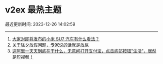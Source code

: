 # v2ex 最热主题

最近更新时间: 2023-12-26 14:02:59

--- 
1. [大家对即将发布的小米 SU7 汽车有什么看法？](https://www.v2ex.com/t/1003405) 
2. [关于除夕放假问题，专家说的话就是放屁](https://www.v2ex.com/t/1003417) 
3. [这阿里一天天到底在干什么，无意间打开支付宝，点击底部按钮"生活"，居然是短视频！](https://www.v2ex.com/t/1003422) 
